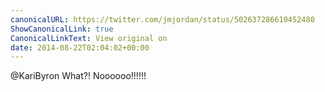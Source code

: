 ```yaml
---
canonicalURL: https://twitter.com/jmjordan/status/502637286610452480
ShowCanonicalLink: true
CanonicalLinkText: View original on
date: 2014-08-22T02:04:02+00:00
---
```

@KariByron What?! Noooooo!!!!!!